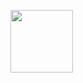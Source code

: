 [<img src="img/info2-512.png" width="100px">](http://www.student.bth.se/~sapt17/dbwebb-kurser/design/me/redovisa/htdocs/om)
